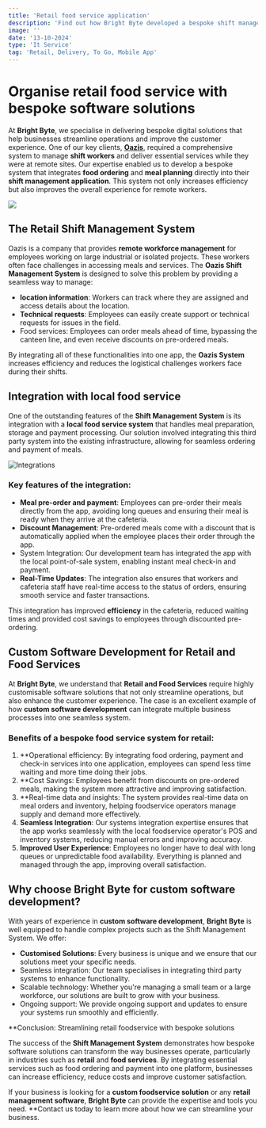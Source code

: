 ```yaml
---
title: 'Retail food service application'
description: 'Find out how Bright Byte developed a bespoke shift management and food ordering system, integrating food service and payment into one seamless solution.'
image: ''
date: '13-10-2024'
type: 'It Service'
tag: 'Retail, Delivery, To Go, Mobile App'
---
```


# Organise retail food service with bespoke software solutions

At **Bright Byte**, we specialise in delivering bespoke digital solutions that help businesses streamline operations and improve the customer experience. One of our key clients, [**Oazis**](https://thebrightbyte.com/solutions/oazis), required a comprehensive system to manage **shift workers** and deliver essential services while they were at remote sites. Our expertise enabled us to develop a bespoke system that integrates **food ordering** and **meal planning** directly into their **shift management application**. This system not only increases efficiency but also improves the overall experience for remote workers.

![](https://imgur.com/qfeZUP9.jpg)

## The Retail Shift Management System

Oazis is a company that provides **remote workforce management** for employees working on large industrial or isolated projects. These workers often face challenges in accessing meals and services. The **Oazis Shift Management System** is designed to solve this problem by providing a seamless way to manage:

- **location information**: Workers can track where they are assigned and access details about the location.
- **Technical requests**: Employees can easily create support or technical requests for issues in the field.
- Food services: Employees can order meals ahead of time, bypassing the canteen line, and even receive discounts on pre-ordered meals.

By integrating all of these functionalities into one app, the **Oazis System** increases efficiency and reduces the logistical challenges workers face during their shifts.

## Integration with local food service

One of the outstanding features of the **Shift Management System** is its integration with a **local food service system** that handles meal preparation, storage and payment processing. Our solution involved integrating this third party system into the existing infrastructure, allowing for seamless ordering and payment of meals.

![Integrations](https://imgur.com/4gwaF3z.jpg)

### Key features of the integration:

- **Meal pre-order and payment**: Employees can pre-order their meals directly from the app, avoiding long queues and ensuring their meal is ready when they arrive at the cafeteria.
- **Discount Management**: Pre-ordered meals come with a discount that is automatically applied when the employee places their order through the app.
- System Integration: Our development team has integrated the app with the local point-of-sale system, enabling instant meal check-in and payment.
- **Real-Time Updates**: The integration also ensures that workers and cafeteria staff have real-time access to the status of orders, ensuring smooth service and faster transactions.

This integration has improved **efficiency** in the cafeteria, reduced waiting times and provided cost savings to employees through discounted pre-ordering.

## Custom Software Development for Retail and Food Services

At **Bright Byte**, we understand that **Retail and Food Services** require highly customisable software solutions that not only streamline operations, but also enhance the customer experience. The case is an excellent example of how **custom software development** can integrate multiple business processes into one seamless system.

### Benefits of a bespoke food service system for retail:

1. \*\*Operational efficiency: By integrating food ordering, payment and check-in services into one application, employees can spend less time waiting and more time doing their jobs.
2. \*\*Cost Savings: Employees benefit from discounts on pre-ordered meals, making the system more attractive and improving satisfaction.
3. \*\*Real-time data and insights: The system provides real-time data on meal orders and inventory, helping foodservice operators manage supply and demand more effectively.
4. **Seamless Integration**: Our systems integration expertise ensures that the app works seamlessly with the local foodservice operator's POS and inventory systems, reducing manual errors and improving accuracy.
5. **Improved User Experience**: Employees no longer have to deal with long queues or unpredictable food availability. Everything is planned and managed through the app, improving overall satisfaction.

## Why choose Bright Byte for custom software development?

With years of experience in **custom software development**, **Bright Byte** is well equipped to handle complex projects such as the Shift Management System. We offer:

- **Customised Solutions**: Every business is unique and we ensure that our solutions meet your specific needs.
- Seamless integration: Our team specialises in integrating third party systems to enhance functionality.
- Scalable technology: Whether you're managing a small team or a large workforce, our solutions are built to grow with your business.
- Ongoing support: We provide ongoing support and updates to ensure your systems run smoothly and efficiently.

\*\*Conclusion: Streamlining retail foodservice with bespoke solutions

The success of the **Shift Management System** demonstrates how bespoke software solutions can transform the way businesses operate, particularly in industries such as **retail** and **food services**. By integrating essential services such as food ordering and payment into one platform, businesses can increase efficiency, reduce costs and improve customer satisfaction.

If your business is looking for a **custom foodservice solution** or any **retail management software**, **Bright Byte** can provide the expertise and tools you need. \*\*Contact us today to learn more about how we can streamline your business.
